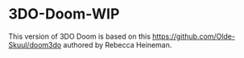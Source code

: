 # 3DO-Doom-WIP
This version of 3DO Doom is based on this https://github.com/Olde-Skuul/doom3do authored by Rebecca Heineman.
